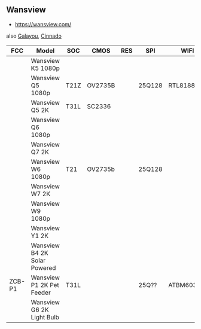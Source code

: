 Wansview
--------
- https://wansview.com/

also [Galayou](galayou.md), [Cinnado](cinnado.md)

| FCC    | Model                        | SOC  | CMOS    | RES | SPI    | WIFI       | Link                                                               |
|--------|------------------------------|------|---------|-----|--------|------------|--------------------------------------------------------------------|
|        | Wansview K5 1080p            |      |         |     |        |            | https://wansview.com/cn/proinfo.aspx?proid=46&categoryid=4&aids=2  |
|        | Wansview Q5 1080p            | T21Z | OV2735B |     | 25Q128 | RTL8188FTV |                                                                    |
|        | Wansview Q5 2K               | T31L | SC2336  |     |        |            | https://wansview.com/cn/proinfo.aspx?proid=29&categoryid=4&aids=2  |
|        | Wansview Q6 1080p            |      |         |     |        |            | https://wansview.com/cn/proinfo.aspx?proid=36&categoryid=4&aids=2  |
|        | Wansview Q7 2K               |      |         |     |        |            | https://wansview.com/cn/proinfo.aspx?proid=51&categoryid=4&aids=2  |
|        | Wansview W6 1080p            | T21  | OV2735b |     | 25Q128 |            | https://wansview.com/cn/proinfo.aspx?proid=40&categoryid=1&aids=1  |
|        | Wansview W7 2K               |      |         |     |        |            | https://wansview.com/cn/proinfo.aspx?proid=52&categoryid=1&aids=2  |
|        | Wansview W9 1080p            |      |         |     |        |            | https://wansview.com/cn/proinfo.aspx?proid=43&categoryid=1&aids=2  |
|        | Wansview Y1 2K               |      |         |     |        |            | https://wansview.com/cn/proinfo.aspx?proid=53&categoryid=1&aids=2  |
|        | Wansview B4 2K Solar Powered |      |         |     |        |            | https://wansview.com/cn/proinfo.aspx?proid=49&categoryid=13&aids=2 |
| ZCB-P1 | Wansview P1 2K Pet Feeder    | T31L |         |     | 25Q??  | ATBM6032   | https://wansview.com/cn/proinfo.aspx?proid=50&categoryid=15        |
|        | Wansview G6 2K Light Bulb    |      |         |     |        |            | https://wansview.com/cn/proinfo.aspx?proid=54&categoryid=16        |

